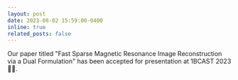```yaml
---
layout: post
date: 2023-08-02 15:59:00-0400
inline: true
related_posts: false
---
```

Our paper titled "Fast Sparse Magnetic Resonance Image Reconstruction via a Dual Formulation" has been accepted for presentation at 1BCAST 2023 🎉🎊.
